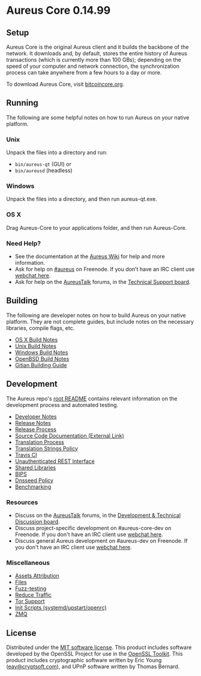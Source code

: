Aureus Core 0.14.99
=====================

Setup
---------------------
Aureus Core is the original Aureus client and it builds the backbone of the network. It downloads and, by default, stores the entire history of Aureus transactions (which is currently more than 100 GBs); depending on the speed of your computer and network connection, the synchronization process can take anywhere from a few hours to a day or more.

To download Aureus Core, visit [bitcoincore.org](https://bitcoincore.org/en/releases/).

Running
---------------------
The following are some helpful notes on how to run Aureus on your native platform.

### Unix

Unpack the files into a directory and run:

- `bin/aureus-qt` (GUI) or
- `bin/aureusd` (headless)

### Windows

Unpack the files into a directory, and then run aureus-qt.exe.

### OS X

Drag Aureus-Core to your applications folder, and then run Aureus-Core.

### Need Help?

* See the documentation at the [Aureus Wiki](https://en.aureus.it/wiki/Main_Page)
for help and more information.
* Ask for help on [#aureus](http://webchat.freenode.net?channels=aureus) on Freenode. If you don't have an IRC client use [webchat here](http://webchat.freenode.net?channels=aureus).
* Ask for help on the [AureusTalk](https://aureustalk.org/) forums, in the [Technical Support board](https://aureustalk.org/index.php?board=4.0).

Building
---------------------
The following are developer notes on how to build Aureus on your native platform. They are not complete guides, but include notes on the necessary libraries, compile flags, etc.

- [OS X Build Notes](build-osx.md)
- [Unix Build Notes](build-unix.md)
- [Windows Build Notes](build-windows.md)
- [OpenBSD Build Notes](build-openbsd.md)
- [Gitian Building Guide](gitian-building.md)

Development
---------------------
The Aureus repo's [root README](/README.md) contains relevant information on the development process and automated testing.

- [Developer Notes](developer-notes.md)
- [Release Notes](release-notes.md)
- [Release Process](release-process.md)
- [Source Code Documentation (External Link)](https://dev.visucore.com/aureus/doxygen/)
- [Translation Process](translation_process.md)
- [Translation Strings Policy](translation_strings_policy.md)
- [Travis CI](travis-ci.md)
- [Unauthenticated REST Interface](REST-interface.md)
- [Shared Libraries](shared-libraries.md)
- [BIPS](bips.md)
- [Dnsseed Policy](dnsseed-policy.md)
- [Benchmarking](benchmarking.md)

### Resources
* Discuss on the [AureusTalk](https://aureustalk.org/) forums, in the [Development & Technical Discussion board](https://aureustalk.org/index.php?board=6.0).
* Discuss project-specific development on #aureus-core-dev on Freenode. If you don't have an IRC client use [webchat here](http://webchat.freenode.net/?channels=aureus-core-dev).
* Discuss general Aureus development on #aureus-dev on Freenode. If you don't have an IRC client use [webchat here](http://webchat.freenode.net/?channels=aureus-dev).

### Miscellaneous
- [Assets Attribution](assets-attribution.md)
- [Files](files.md)
- [Fuzz-testing](fuzzing.md)
- [Reduce Traffic](reduce-traffic.md)
- [Tor Support](tor.md)
- [Init Scripts (systemd/upstart/openrc)](init.md)
- [ZMQ](zmq.md)

License
---------------------
Distributed under the [MIT software license](/COPYING).
This product includes software developed by the OpenSSL Project for use in the [OpenSSL Toolkit](https://www.openssl.org/). This product includes
cryptographic software written by Eric Young ([eay@cryptsoft.com](mailto:eay@cryptsoft.com)), and UPnP software written by Thomas Bernard.
